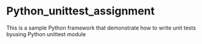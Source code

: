 # Python_unittest_assignment
This is a sample Python framework that demonstrate how to write unit tests byusing Python unittest module
